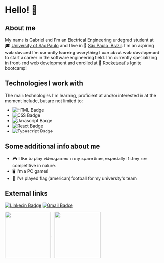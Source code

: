 
# Hello! 👋

## About me
My name is Gabriel and I'm an Electrical Engineering undegrad student at 🎓 [University of São Paulo](https://www5.usp.br/)
and I live in 📍 [São Paulo, Brazil](https://www.google.com.br/maps/place/S%C3%A3o+Paulo,+SP/@-23.5672063,-46.6798982,13.75z/data=!4m5!3m4!1s0x94ce448183a461d1:0x9ba94b08ff335bae!8m2!3d-23.5505199!4d-46.6333094).
I'm an aspiring web dev and I'm currently learning everything I can about web development to start
a career in the software engineering field. I'm currently specializing in front-end web development and enrolled at 🚀 [Rocketseat's](https://rocketseat.com.br/) Ignite bootcamp!

## Technologies I work with
The main technologies I'm learning, proficient at and/or interested in at the moment include, but are not limited to:
- ![HTML Badge](https://img.shields.io/badge/-HTML-e34f26?style=flat-square&logo=html5&logoColor=fff)
- ![CSS Badge](https://img.shields.io/badge/-CSS-1572b6?style=flat-square&logo=css3&logoColor=fff)
- ![Javascript Badge](https://img.shields.io/badge/-Javascript-f7d11e?style=flat-square&logo=javascript&logoColor=000000&link=https://developer.mozilla.org/en-US/docs/Web/JavaScript)
- ![React Badge](https://img.shields.io/badge/-React-181717?style=flat-square&logo=react&logoColor=61dafb&link=https://reactjs.org/)
- ![Typescript Badge](https://img.shields.io/badge/-Typescript-3178c6?style=flat-square&logo=typescript&logoColor=ffffff&link=https://www.typescriptlang.org/)


## Some additional info about me
- 🎮 I like to play videogames in my spare time, especially if they are competitive in nature.
- 🖥️ I'm a PC gamer!
- 🏈 I've played flag (american) football for my university's team 

## External links
[![Linkedin Badge](https://img.shields.io/badge/-Gabriel-blue?style=flat-square&logo=Linkedin&logoColor=white&link=https://www.linkedin.com/in/gabriel-fernandes-rosa-bojikian-688b84164/)](https://www.linkedin.com/in/gabriel-fernandes-rosa-bojikian-688b84164/) [![Gmail Badge](https://img.shields.io/badge/-gabriel.f.r.bojikian@gmail.com-c14438?style=flat-square&logo=Gmail&logoColor=white&link=mailto:gabriel.f.r.bojikian@gmail.com)](mailto:gabriel.f.r.bojikian@gmail.com)

<p>
   <a href="https://github.com/Gabriel-f-r-bojikian?tab=repositories">
    <img
      align="center"
      height="150"
      src="https://github-readme-stats.vercel.app/api/top-langs/?username=Gabriel-f-r-bojikian&langs_count=8&layout=compact&theme=dracula"
    />
  </a>
&nbsp;
  <a href="https://github.com/Gabriel-f-r-bojikian?tab=repositories">
    <img
      align="center"
      height="150"
      src="https://github-readme-stats.vercel.app/api?username=Gabriel-f-r-bojikian&count_private=true&show_icons=true&custom_title=Github%20Status&hide=issues&theme=dracula"
    />
  </a>

</p>
<!--
**Gabriel-f-r-bojikian/Gabriel-f-r-bojikian** is a ✨ _special_ ✨ repository because its `README.md` (this file) appears on your GitHub profile.

Here are some ideas to get you started:

- 🔭 I’m currently working on ...
- 🌱 I’m currently learning ...
- 👯 I’m looking to collaborate on ...
- 🤔 I’m looking for help with ...
- 💬 Ask me about ...
- 📫 How to reach me: ...
- 😄 Pronouns: ...
- ⚡ Fun fact: ...
-->
